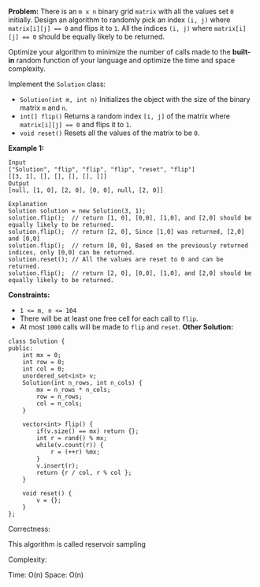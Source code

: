 **Problem:**
There is an `m x n` binary grid `matrix` with all the values set `0` initially. Design an algorithm to randomly pick an index `(i, j)` where `matrix[i][j] == 0` and flips it to `1`. All the indices `(i, j)` where `matrix[i][j] == 0` should be equally likely to be returned.

Optimize your algorithm to minimize the number of calls made to the **built-in** random function of your language and optimize the time and space complexity.

Implement the `Solution` class:

- `Solution(int m, int n)` Initializes the object with the size of the binary matrix `m` and `n`.
- `int[] flip()` Returns a random index `[i, j]` of the matrix where `matrix[i][j] == 0` and flips it to `1`.
- `void reset()` Resets all the values of the matrix to be `0`.

 

**Example 1:**

```
Input
["Solution", "flip", "flip", "flip", "reset", "flip"]
[[3, 1], [], [], [], [], []]
Output
[null, [1, 0], [2, 0], [0, 0], null, [2, 0]]

Explanation
Solution solution = new Solution(3, 1);
solution.flip();  // return [1, 0], [0,0], [1,0], and [2,0] should be equally likely to be returned.
solution.flip();  // return [2, 0], Since [1,0] was returned, [2,0] and [0,0]
solution.flip();  // return [0, 0], Based on the previously returned indices, only [0,0] can be returned.
solution.reset(); // All the values are reset to 0 and can be returned.
solution.flip();  // return [2, 0], [0,0], [1,0], and [2,0] should be equally likely to be returned.
```

 

**Constraints:**

- `1 <= m, n <= 104`
- There will be at least one free cell for each call to `flip`.
- At most `1000` calls will be made to `flip` and `reset`.
**Other Solution:**
```
class Solution {
public:
    int mx = 0;
    int row = 0;
    int col = 0;
    unordered_set<int> v;
    Solution(int n_rows, int n_cols) {
        mx = n_rows * n_cols;
        row = n_rows;
        col = n_cols;
    }
    
    vector<int> flip() {
        if(v.size() == mx) return {};
        int r = rand() % mx;
        while(v.count(r)) {
            r = (++r) %mx;
        }
        v.insert(r);
        return {r / col, r % col };
    }
    
    void reset() {
        v = {};
    }
};
```
Correctness:

This algorithm is called reservoir sampling

Complexity:

Time: O(n)
Space: O(n)
